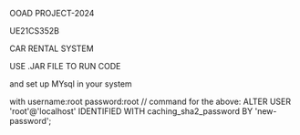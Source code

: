 OOAD PROJECT-2024

UE21CS352B

CAR RENTAL SYSTEM

USE .JAR FILE TO RUN CODE

and set up MYsql in your system 

with username:root
password:root
// command for the above: ALTER USER 'root'@'localhost' IDENTIFIED WITH caching_sha2_password BY 'new-password';
